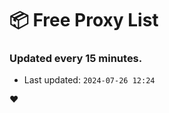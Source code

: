 # :package: Free Proxy List
### Updated every 15 minutes.

- Last updated: `2024-07-26 12:24`

:heart:
